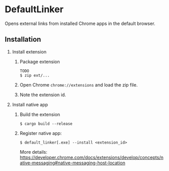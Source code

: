 # DefaultLinker

Opens external links from installed Chrome apps in the default browser.

## Installation

1. Install extension

    1. Package extension

        ```
        TODO
        $ zip ext/...
        ```

    2. Open Chrome `chrome://extensions` and load the zip file.

    3. Note the extension id.

2. Install native app

    1. Build the extension

        ```
        $ cargo build --release
        ```

    2. Register native app:

        ```
        $ default_linker[.exe] --install <extension_id>
        ```

        More details: https://developer.chrome.com/docs/extensions/develop/concepts/native-messaging#native-messaging-host-location
